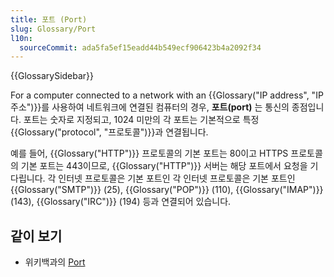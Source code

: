 ```yaml
---
title: 포트 (Port)
slug: Glossary/Port
l10n:
  sourceCommit: ada5fa5ef15eadd44b549ecf906423b4a2092f34
---
```


{{GlossarySidebar}}

For a computer connected to a network with an {{Glossary("IP address", "IP 주소")}}를 사용하여 네트워크에 연결된 컴퓨터의 경우, **포트(port)** 는 통신의 종점입니다. 포트는 숫자로 지정되고, 1024 미만의 각 포트는 기본적으로 특정 {{Glossary("protocol", "프로토콜")}}과 연결됩니다.

예를 들어, {{Glossary("HTTP")}} 프로토콜의 기본 포트는 80이고 HTTPS 프로토콜의 기본 포트는 443이므로, {{Glossary("HTTP")}} 서버는 해당 포트에서 요청을 기다립니다. 각 인터넷 프로토콜은 기본 포트인
각 인터넷 프로토콜은 기본 포트인 {{Glossary("SMTP")}} (25), {{Glossary("POP")}} (110), {{Glossary("IMAP")}} (143), {{Glossary("IRC")}} (194) 등과 연결되어 있습니다.

## 같이 보기

- 위키백과의 [Port](<https://en.wikipedia.org/wiki/Port_(computer_networking)>)
